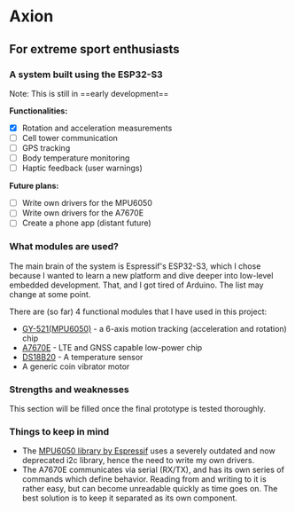 # Axion
## For extreme sport enthusiasts
### A system built using the ESP32-S3

Note: This is still in ==early development==

**Functionalities:**
- [x] Rotation and acceleration measurements
- [ ] Cell tower communication
- [ ] GPS tracking
- [ ] Body temperature monitoring
- [ ] Haptic feedback (user warnings)

**Future plans:**
- [ ] Write own drivers for the MPU6050 
- [ ] Write own drivers for the A7670E
- [ ] Create a phone app (distant future)

### What modules are used?
The main brain of the system is Espressif's ESP32-S3, which I chose because I wanted to learn a new platform and dive deeper into low-level embedded development. That, and I got tired of Arduino. The list may change at some point.

There are (so far) 4 functional modules that I have used in this project:
- [GY-521(MPU6050)](https://invensense.tdk.com/products/motion-tracking/6-axis/mpu-6050/) - a 6-axis motion tracking (acceleration and rotation) chip
- [A7670E](https://www.simcom.com/product/A7670X.html) - LTE and GNSS capable low-power chip
- [DS18B20](https://www.adafruit.com/product/381) - A temperature sensor
- A generic coin vibrator motor 

### Strengths and weaknesses
This section will be filled once the final prototype is tested thoroughly.

### Things to keep in mind
- The [MPU6050 library by Espressif](https://components.espressif.com/components/espressif/mpu6050/versions/1.2.0) uses a severely outdated and now deprecated i2c library, hence the need to write my own drivers.
- The A7670E communicates via serial (RX/TX), and has its own series of commands which define behavior. Reading from and writing to it is rather easy, but can become unreadable quickly as time goes on. The best solution is to keep it separated as its own component.
